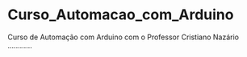 # Curso_Automacao_com_Arduino
Curso de Automação com Arduino com o Professor Cristiano Nazário
............
